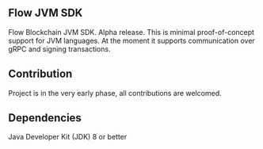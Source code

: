 ## Flow JVM SDK

Flow Blockchain JVM SDK.
Alpha release. This is minimal proof-of-concept support for JVM languages.
At the moment it supports communication over gRPC and signing transactions.

## Contribution

Project is in the very early phase, all contributions are welcomed.

## Dependencies
Java Developer Kit (JDK) 8 or better
